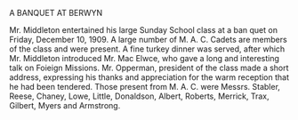 A BANQUET AT BERWYN

    
Mr. Middleton entertained his
large Sunday School class at a ban
quet on Friday, December 10, 1909.
A large number of M. A. C. Cadets
are members of the class and were
present. A fine turkey dinner was
served, after which Mr. Middleton
introduced Mr. Mac Elwce, who gave
a long and interesting talk on
Foieign Missions. Mr. Opperman,
president of the class made a short
address, expressing his thanks and
appreciation for the warm reception
that he had been tendered. Those
present from M. A. C. were Messrs.
Stabler, Reese, Chaney, Lowe, Little,
Donaldson, Albert, Roberts, Merrick,
Trax, Gilbert, Myers and Armstrong.
